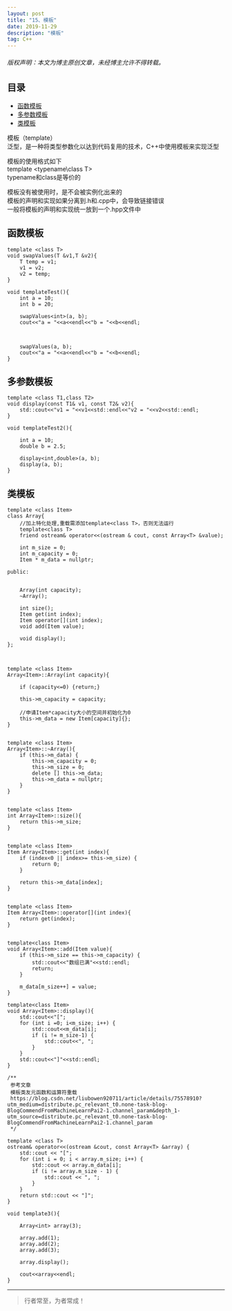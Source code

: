 ```yaml
---
layout: post
title: "15、模板"
date: 2019-11-29
description: "模板"
tag: C++
---
```



<h6>版权声明：本文为博主原创文章，未经博主允许不得转载。</h6>








## 目录

* [函数模板](#content1)
* [多参数模板](#content2)
* [类模板](#content3)




模板（template）       
泛型，是一种将类型参数化以达到代码复用的技术，C++中使用模板来实现泛型       

模板的使用格式如下       
template <typename\class T>       
typename和class是等价的       

模板没有被使用时，是不会被实例化出来的       
模板的声明和实现如果分离到.h和.cpp中，会导致链接错误       
一般将模板的声明和实现统一放到一个.hpp文件中       


<!-- ************************************************ -->
## <a id="content1"></a>函数模板

```
template <class T>
void swapValues(T &v1,T &v2){
    T temp = v1;
    v1 = v2;
    v2 = temp;
}
```

```
void templateTest(){
    int a = 10;
    int b = 20;
    
    swapValues<int>(a, b);
    cout<<"a = "<<a<<endl<<"b = "<<b<<endl;
    
    
    
    swapValues(a, b);
    cout<<"a = "<<a<<endl<<"b = "<<b<<endl;
}

```

<!-- ************************************************ -->
## <a id="content2"></a>多参数模板

```
template <class T1,class T2>
void display(const T1& v1, const T2& v2){
    std::cout<<"v1 = "<<v1<<std::endl<<"v2 = "<<v2<<std::endl;
}
```

```
void templateTest2(){
    
    int a = 10;
    double b = 2.5;
    
    display<int,double>(a, b);
    display(a, b);
}
```

<!-- ************************************************ -->
## <a id="content3"></a>类模板

```
template <class Item>
class Array{
    //加上特化处理,重载需添加template<class T>，否则无法运行
    template<class T>
    friend ostream& operator<<(ostream & cout, const Array<T> &value);
    
    int m_size = 0;
    int m_capacity = 0;
    Item * m_data = nullptr;
    
public:

    
    Array(int capacity);
    ~Array();
    
    int size();
    Item get(int index);
    Item operator[](int index);
    void add(Item value);
    
    void display();
};



template <class Item>
Array<Item>::Array(int capacity){
    
    if (capacity<=0) {return;}
    
    this->m_capacity = capacity;
    
    //申请Item*capacity大小的空间并初始化为0
    this->m_data = new Item[capacity]{};
}


template <class Item>
Array<Item>::~Array(){
    if (this->m_data) {
        this->m_capacity = 0;
        this->m_size = 0;
        delete [] this->m_data;
        this->m_data = nullptr;
    }
}


template <class Item>
int Array<Item>::size(){
    return this->m_size;
}


template <class Item>
Item Array<Item>::get(int index){
    if (index<0 || index>= this->m_size) {
        return 0;
    }
    
    return this->m_data[index];
}


template <class Item>
Item Array<Item>::operator[](int index){
    return get(index);
}


template<class Item>
void Array<Item>::add(Item value){
    if (this->m_size == this->m_capacity) {
        std::cout<<"数组已满"<<std::endl;
        return;
    }
        
    m_data[m_size++] = value;
}

template<class Item>
void Array<Item>::display(){
    std::cout<<"[";
    for (int i =0; i<m_size; i++) {
        std::cout<<m_data[i];
        if (i != m_size-1) {
            std::cout<<", ";
        }
    }
    std::cout<<"]"<<std::endl;
}

/**
 参考文章
 模板类友元函数和运算符重载
 https://blog.csdn.net/liubowen920711/article/details/75578910?utm_medium=distribute.pc_relevant_t0.none-task-blog-BlogCommendFromMachineLearnPai2-1.channel_param&depth_1-utm_source=distribute.pc_relevant_t0.none-task-blog-BlogCommendFromMachineLearnPai2-1.channel_param
 */

template <class T>
ostream& operator<<(ostream &cout, const Array<T> &array) {
    std::cout << "[";
    for (int i = 0; i < array.m_size; i++) {
        std::cout << array.m_data[i];
        if (i != array.m_size - 1) {
            std::cout << ", ";
        }
    }
    return std::cout << "]";
}
```

```
void template3(){
    
    Array<int> array(3);
    
    array.add(1);
    array.add(2);
    array.add(3);
    
    array.display();
    
    cout<<array<<endl;
}

```



----------
>  行者常至，为者常成！


